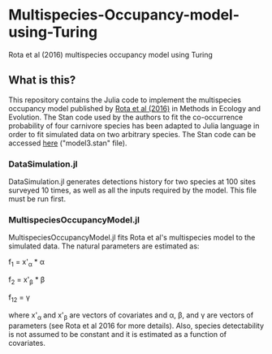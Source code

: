 # Multispecies-Occupancy-model-using-Turing
Rota et al (2016) multispecies occupancy model using Turing

## What is this?

This repository contains the Julia code to implement the multispecies occupancy model published by [Rota et al (2016)](https://besjournals.onlinelibrary.wiley.com/doi/full/10.1111/2041-210X.12587) in Methods in Ecology and Evolution.
The Stan code used by the authors to fit the co-occurrence probability of four carnivore species has been adapted to Julia language in order to fit simulated data on two arbitrary species. The Stan code can be accessed [here](https://datadryad.org/stash/dataset/doi:10.5061/dryad.pq624) ("model3.stan" file).

### DataSimulation.jl
DataSimulation.jl generates detections history for two species at 100 sites surveyed 10 times, as well as all the inputs required by the model. This file must be run first.
### MultispeciesOccupancyModel.jl 
MultispeciesOccupancyModel.jl fits Rota et al's multispecies model to the simulated data. The natural parameters are estimated as:

f<sub>1</sub> = x'<sub>&alpha;</sub> * &alpha;

f<sub>2</sub> = x'<sub>&beta;</sub> * &beta;

f<sub>12</sub> = &gamma;

where x'<sub>&alpha;</sub> and x'<sub>&beta;</sub> are vectors of covariates and &alpha;, &beta;, and &gamma; are vectors of parameters (see Rota et al 2016 for more details). Also, species detectability is not assumed to be constant and it is estimated as a function of covariates.
